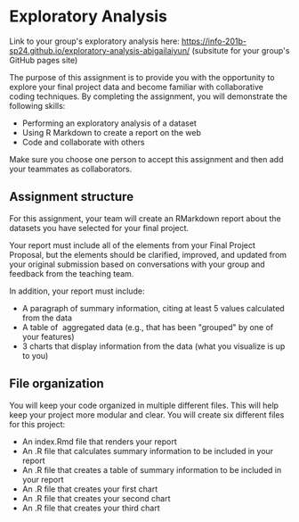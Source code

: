 # Exploratory Analysis

Link to your group's exploratory analysis here: https://info-201b-sp24.github.io/exploratory-analysis-abigailaiyun/
(subsitute for your group's GitHub pages site)

The purpose of this assignment is to provide you with the opportunity to explore your final project data and become familiar with collaborative coding techniques. By completing the assignment, you will demonstrate the following skills:

- Performing an exploratory analysis of a dataset
- Using R Markdown to create a report on the web
- Code and collaborate with others

Make sure you choose one person to accept this assignment and then add your teammates as collaborators. 

## Assignment structure

For this assignment, your team will create an RMarkdown report about the datasets you have selected for your final project.

Your report must include all of the elements from your Final Project Proposal, but the elements should be clarified, improved, and updated from your original submission based on conversations with your group and feedback from the teaching team. 

In addition, your report must include: 

  - A paragraph of summary information, citing at least 5 values calculated from the data  
  - A table of  aggregated data (e.g., that has been "grouped" by one of your features)  
  - 3 charts that display information from the data (what you visualize is up to you)  

## File organization

You will keep your code organized in multiple different files. This will help keep your project more modular and clear. You will create six different files for this project:

  - An index.Rmd file that renders your report  
  - An .R file that calculates summary information to be included in your report  
  - An .R file that creates a table of summary information to be included in your report  
  - An .R file that creates your first chart  
  - An .R file that creates your second chart  
  - An .R file that creates your third chart  
